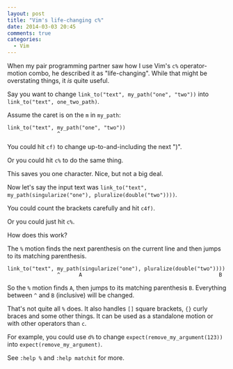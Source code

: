```yaml
---
layout: post
title: "Vim's life-changing c%"
date: 2014-03-03 20:45
comments: true
categories:
  - Vim
---
```


When my pair programming partner saw how I use Vim's `c%` operator-motion combo, he described it as "life-changing". While that might be overstating things, it *is* quite useful.

Say you want to change `link_to("text", my_path("one", "two"))` into `link_to("text", one_two_path)`.

Assume the caret is on the `m` in `my_path`:

    link_to("text", my_path("one", "two"))
                    ^

You could hit `cf)` to change up-to-and-including the next ")".

Or you could hit `c%` to do the same thing.

This saves you one character. Nice, but not a big deal.

Now let's say the input text was `link_to("text", my_path(singularize("one"), pluralize(double("two"))))`.

You could count the brackets carefully and hit `c4f)`.

Or you could just hit `c%`.

How does this work?

The `%` motion finds the next parenthesis on the current line and then jumps to its matching parenthesis.

    link_to("text", my_path(singularize("one"), pluralize(double("two"))))
                    ^      A                                            B

So the `%` motion finds `A`, then jumps to its matching parenthesis `B`. Everything between `^` and `B` (inclusive) will be changed.

That's not quite all `%` does. It also handles `[]` square brackets, `{}` curly braces and some other things. It can be used as a standalone motion or with other operators than `c`.

For example, you could use `d%` to change `expect(remove_my_argument(123))` into `expect(remove_my_argument)`.

See `:help %` and `:help matchit` for more.
